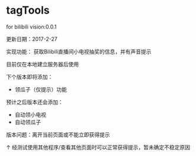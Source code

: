 # tagTools
for bilibili
vision:0.0.1 

更新日期：2017-2-27

实现功能：
  获取Bilibili直播间小电视抽奖的信息，并有声音提示

目前仅在本地建立服务器后使用

下个版本即将添加：
* 领瓜子（仅提示）功能

预计之后版本还会添加：
* 自动领小电视
* 自动领瓜子

版本问题：离开当前页面或不能立即获得提示 

↑ 经测试使用其他程序/查看其他页面时可以正常获得提示，暂未确定不稳定原因
